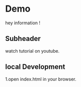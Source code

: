   # Demo
 
 hey information !
 ## Subheader

 watch tutorial on youtube.

 ## local Development

 1.open index.html in your browser.
